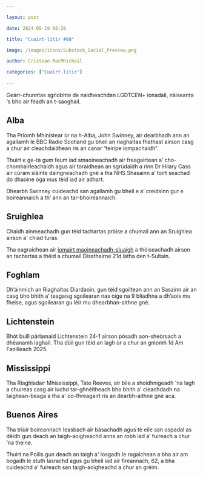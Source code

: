 ```yaml
---

layout: post

date: 2024-05-19 08:38

title: "Cuairt-litir #60"

image: /images/icons/Substack_Social_Preview.png

author: Crìstean MacMhìcheil

categories: ["Cuairt-litir"]
  
---
```


Geàrr-chunntas sgrìobhte de naidheachdan LGDTCEN+ ionadail, nàiseanta ‘s bho air feadh an t-saoghail.

## Alba

Tha Prìomh Mhinistear ùr na h-Alba, John Swinney, air dearbhadh ann an agallamh le BBC Radio Scotland gu bheil an riaghaltas fhathast airson casg a chur air cleachdaidhean ris an canar “teiripe iompachaidh”.

Thuirt e ge-tà gum feum iad smaoineachadh air freagairtean a’ cho-chomhairleachaidh agus air toraidhean an sgrùdaidh a rinn Dr Hilary Cass air cùram slàinte daingneachadh gnè a tha NHS Shasainn a’ toirt seachad do dhaoine òga mus tèid iad air adhart.

Dhearbh Swinney cuideachd san agallamh gu bheil e a’ creidsinn gur e boireannaich a th’ ann an tar-bhoireannaich.

## Sruighlea

Chaidh ainmeachadh gun tèid tachartas pròise a chumail ann an Sruighlea airson a' chiad turas.

Tha eagraichean air [iomairt maoineachadh-sluaigh](https://www.justgiving.com/crowdfunding/stirlingpride) a thòiseachadh airson an tachartas a thèid a chumail Disathairne 21d latha den t-Sultain.

## Foghlam

Dh’ainmich an Riaghaltas Diardaoin, gun tèid sgoiltean ann an Sasainn air an casg bho bhith a’ teagaisg sgoilearan nas òige na 9 bliadhna a dh’aois mu fheise, agus sgoilearan gu lèir mu dhearbhan-aithne gnè. 

## Lichtenstein

Bhòt buill pàrlamaid Lichtenstein 24-1 airson pòsadh aon-sheòrsach a dhèanamh laghail. Tha dùil gun tèid an lagh ùr a chur an gnìomh 1d Am Faoilleach 2025.

## Mississippi

Tha Riaghladair Mhississippi, Tate Reeves, air bile a shoidhnigeadh 'na lagh a chuireas casg air luchd tar-ghnèitheach bho bhith a' cleachdadh na taighean-beaga a tha a' co-fhreagairt ris an dearbh-aithne gnè aca.

## Buenos Aires

Tha triùir boireannach leasbach air bàsachadh agus tè eile san ospadal as dèidh gun deach an taigh-aoigheachd anns an robh iad a’ fuireach a chur ‘na theine.

Thuirt na Poilis gun deach an taigh a' losgadh le ragaichean a bha air am bogadh le stuth lasrachd agus gu bheil iad air fireannach, 62, a bha cuideachd a' fuireach san taigh-aoigheachd a chur an grèim.
